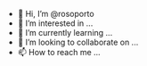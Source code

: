 - 👋 Hi, I’m @rosoporto
- 👀 I’m interested in ...
- 🌱 I’m currently learning ...
- 💞️ I’m looking to collaborate on ...
- 📫 How to reach me ...

<!---
rosoporto/rosoporto is a ✨ special ✨ repository because its `README.md` (this file) appears on your GitHub profile.
You can click the Preview link to take a look at your changes.
--->
